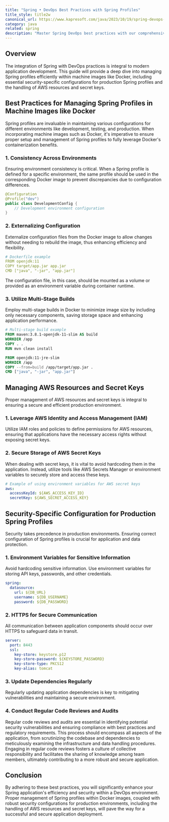```yaml
---
title: "Spring • DevOps Best Practices with Spring Profiles"
title_style: title2w
canonical_url: https://www.kapresoft.com/java/2023/10/19/spring-devops-profiles-best-practices.html
category: java
related: spring
description: "Master Spring DevOps best practices with our comprehensive guide. Learn to manage AWS resources, secure secret keys, and optimize Docker machine images for a streamlined production environment."
---
```


## Overview


The integration of Spring with DevOps practices is integral to modern application development. This guide will provide a deep dive into managing Spring profiles efficiently within machine images like Docker, including essential security-specific configurations for production Spring profiles and the handling of AWS resources and secret keys.<!--excerpt-->

## Best Practices for Managing Spring Profiles in Machine Images like Docker

Spring profiles are invaluable in maintaining various configurations for different environments like development, testing, and production. When incorporating machine images such as Docker, it's imperative to ensure proper setup and management of Spring profiles to fully leverage Docker's containerization benefits.

### 1. Consistency Across Environments

Ensuring environment consistency is critical. When a Spring profile is defined for a specific environment, the same profile should be used in the corresponding Docker image to prevent discrepancies due to configuration differences.

```java
@Configuration
@Profile("dev")
public class DevelopmentConfig {
    // Development environment configuration
}
```

### 2. Externalizing Configuration

Externalize configuration files from the Docker image to allow changes without needing to rebuild the image, thus enhancing efficiency and flexibility.

```yaml
# Dockerfile example
FROM openjdk:11
COPY target/app.jar app.jar
CMD ["java", "-jar", "app.jar"]
```

The configuration file, in this case, should be mounted as a volume or provided as an environment variable during container runtime.

### 3. Utilize Multi-Stage Builds

Employ multi-stage builds in Docker to minimize image size by including only necessary components, saving storage space and enhancing application performance.

```dockerfile
# Multi-stage build example
FROM maven:3.8.1-openjdk-11-slim AS build
WORKDIR /app
COPY . .
RUN mvn clean install

FROM openjdk:11-jre-slim
WORKDIR /app
COPY --from=build /app/target/app.jar .
CMD ["java", "-jar", "app.jar"]
```

## Managing AWS Resources and Secret Keys

Proper management of AWS resources and secret keys is integral to ensuring a secure and efficient production environment.

### 1. Leverage AWS Identity and Access Management (IAM)

Utilize IAM roles and policies to define permissions for AWS resources, ensuring that applications have the necessary access rights without exposing secret keys.

### 2. Secure Storage of AWS Secret Keys

When dealing with secret keys, it is vital to avoid hardcoding them in the application. Instead, utilize tools like AWS Secrets Manager or environment variables to securely store and access these keys.

```yaml
# Example of using environment variables for AWS secret keys
aws:
  accessKeyId: ${AWS_ACCESS_KEY_ID}
  secretKey: ${AWS_SECRET_ACCESS_KEY}
```

## Security-Specific Configuration for Production Spring Profiles

Security takes precedence in production environments. Ensuring correct configuration of Spring profiles is crucial for application and data protection.

### 1. Environment Variables for Sensitive Information

Avoid hardcoding sensitive information. Use environment variables for storing API keys, passwords, and other credentials.

```yaml
spring:
  datasource:
    url: ${DB_URL}
    username: ${DB_USERNAME}
    password: ${DB_PASSWORD}
```

### 2. HTTPS for Secure Communication

All communication between application components should occur over HTTPS to safeguard data in transit.

```yaml
server:
  port: 8443
  ssl:
    key-store: keystore.p12
    key-store-password: ${KEYSTORE_PASSWORD}
    key-store-type: PKCS12
    key-alias: tomcat
```

### 3. Update Dependencies Regularly

Regularly updating application dependencies is key to mitigating vulnerabilities and maintaining a secure environment.

### 4. Conduct Regular Code Reviews and Audits

Regular code reviews and audits are essential in identifying potential security vulnerabilities and ensuring compliance with best practices and regulatory requirements. This process should encompass all aspects of the application, from scrutinizing the codebase and dependencies to meticulously examining the infrastructure and data handling procedures. Engaging in regular code reviews fosters a culture of collective responsibility and facilitates the sharing of knowledge among team members, ultimately contributing to a more robust and secure application.

## Conclusion

By adhering to these best practices, you will significantly enhance your Spring application's efficiency and security within a DevOps environment. Proper management of Spring profiles within Docker images, coupled with robust security configurations for production environments, including the handling of AWS resources and secret keys, will pave the way for a successful and secure application deployment.
